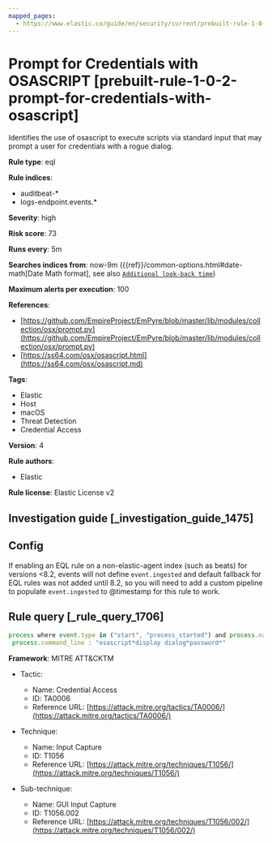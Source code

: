 ```yaml
---
mapped_pages:
  - https://www.elastic.co/guide/en/security/current/prebuilt-rule-1-0-2-prompt-for-credentials-with-osascript.html
---
```


# Prompt for Credentials with OSASCRIPT [prebuilt-rule-1-0-2-prompt-for-credentials-with-osascript]

Identifies the use of osascript to execute scripts via standard input that may prompt a user for credentials with a rogue dialog.

**Rule type**: eql

**Rule indices**:

* auditbeat-*
* logs-endpoint.events.*

**Severity**: high

**Risk score**: 73

**Runs every**: 5m

**Searches indices from**: now-9m ({{ref}}/common-options.html#date-math[Date Math format], see also [`Additional look-back time`](docs-content://solutions/security/detect-and-alert/create-detection-rule.md#rule-schedule))

**Maximum alerts per execution**: 100

**References**:

* [https://github.com/EmpireProject/EmPyre/blob/master/lib/modules/collection/osx/prompt.py](https://github.com/EmpireProject/EmPyre/blob/master/lib/modules/collection/osx/prompt.py)
* [https://ss64.com/osx/osascript.html](https://ss64.com/osx/osascript.md)

**Tags**:

* Elastic
* Host
* macOS
* Threat Detection
* Credential Access

**Version**: 4

**Rule authors**:

* Elastic

**Rule license**: Elastic License v2

## Investigation guide [_investigation_guide_1475]

## Config

If enabling an EQL rule on a non-elastic-agent index (such as beats) for versions <8.2, events will not define `event.ingested` and default fallback for EQL rules was not added until 8.2, so you will need to add a custom pipeline to populate `event.ingested` to @timestamp for this rule to work.

## Rule query [_rule_query_1706]

```js
process where event.type in ("start", "process_started") and process.name : "osascript" and
 process.command_line : "osascript*display dialog*password*"
```

**Framework**: MITRE ATT&CKTM

* Tactic:

    * Name: Credential Access
    * ID: TA0006
    * Reference URL: [https://attack.mitre.org/tactics/TA0006/](https://attack.mitre.org/tactics/TA0006/)

* Technique:

    * Name: Input Capture
    * ID: T1056
    * Reference URL: [https://attack.mitre.org/techniques/T1056/](https://attack.mitre.org/techniques/T1056/)

* Sub-technique:

    * Name: GUI Input Capture
    * ID: T1056.002
    * Reference URL: [https://attack.mitre.org/techniques/T1056/002/](https://attack.mitre.org/techniques/T1056/002/)




